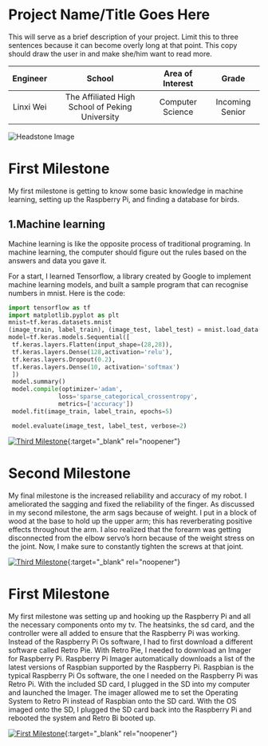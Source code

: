 ﻿# Project Name/Title Goes Here
This will serve as a brief description of your project. Limit this to three sentences because it can become overly long at that point. This copy should draw the user in and make she/him want to read more.

| **Engineer** | **School** | **Area of Interest** | **Grade** |
|:--:|:--:|:--:|:--:|
| Linxi Wei | The Affiliated High School of Peking University | Computer Science | Incoming Senior

![Headstone Image](https://bluestampengineering.com/wp-content/uploads/2016/05/improve.jpg)
  
# First Milestone
My first milestone is getting to know some basic knowledge in machine learning, setting up the Raspberry Pi, and finding a database for birds. 

## 1.Machine learning 
Machine learning is like the opposite process of traditional programing. In machine learning, the computer should figure out the rules based on the answers and data you gave it. 

For a start, I learned Tensorflow, a library created by Google to implement machine learning models, and built a sample program that can recognise numbers in mnist. Here is the code:

```python
import tensorflow as tf
import matplotlib.pyplot as plt
mnist=tf.keras.datasets.mnist
(image_train, label_train), (image_test, label_test) = mnist.load_data()
model=tf.keras.models.Sequential([
 tf.keras.layers.Flatten(input_shape=(28,28)),
 tf.keras.layers.Dense(128,activation='relu'),
 tf.keras.layers.Dropout(0.2),
 tf.keras.layers.Dense(10, activation='softmax')
 ]) 
 model.summary()
 model.compile(optimizer='adam',
              loss='sparse_categorical_crossentropy',
              metrics=['accuracy'])
 model.fit(image_train, label_train, epochs=5)

 model.evaluate(image_test, label_test, verbose=2)
```
[![Third Milestone](https://res.cloudinary.com/marcomontalbano/image/upload/v1612573869/video_to_markdown/images/youtube--F7M7imOVGug-c05b58ac6eb4c4700831b2b3070cd403.jpg )](https://www.youtube.com/watch?v=F7M7imOVGug&feature=emb_logo "Final Milestone"){:target="_blank" rel="noopener"}

# Second Milestone
My final milestone is the increased reliability and accuracy of my robot. I ameliorated the sagging and fixed the reliability of the finger. As discussed in my second milestone, the arm sags because of weight. I put in a block of wood at the base to hold up the upper arm; this has reverberating positive effects throughout the arm. I also realized that the forearm was getting disconnected from the elbow servo’s horn because of the weight stress on the joint. Now, I make sure to constantly tighten the screws at that joint.

[![Third Milestone](https://res.cloudinary.com/marcomontalbano/image/upload/v1612574014/video_to_markdown/images/youtube--y3VAmNlER5Y-c05b58ac6eb4c4700831b2b3070cd403.jpg)](https://www.youtube.com/watch?v=y3VAmNlER5Y&feature=emb_logo "Second Milestone"){:target="_blank" rel="noopener"}
# First Milestone
  

My first milestone was setting up and hooking up the Raspberry Pi and all the necessary components onto my tv. The heatsinks, the sd card, and the controller were all added to ensure that the Raspberry Pi was working. Instead of the Raspberry Pi Os software, I had to first download a different software called Retro Pie. With Retro Pie, I needed to download an Imager for Raspberry Pi. Raspberry Pi Imager automatically downloads a list of the latest versions of Raspbian supported by the Raspberry Pi. Raspbian is the typical Raspberry Pi Os software, the one I needed on the Raspberry Pi was Retro Pi. With the included SD card, I plugged in the SD into my computer and launched the Imager. The imager allowed me to set the Operating System to Retro Pi instead of Raspbian onto the SD card. With the OS imaged onto the SD, I plugged the SD card back into the Raspberry Pi and rebooted the system and Retro Bi booted up.

[![First Milestone](https://res.cloudinary.com/marcomontalbano/image/upload/v1612574117/video_to_markdown/images/youtube--CaCazFBhYKs-c05b58ac6eb4c4700831b2b3070cd403.jpg)](https://www.youtube.com/watch?v=CaCazFBhYKs "First Milestone"){:target="_blank" rel="noopener"}
